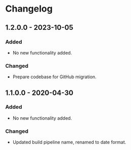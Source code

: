 # Changelog

## 1.2.0.0 - 2023-10-05
### Added
- No new functionality added.

### Changed
- Prepare codebase for GitHub migration. 

## 1.1.0.0 - 2020-04-30
### Added
- No new functionality added.

### Changed
- Updated build pipeline name, renamed to date format.
